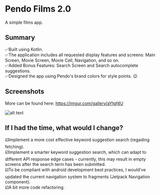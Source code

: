 # Pendo Films 2.0

A simple films app.

## Summary 

:white_check_mark:Built using Kotlin.  
:white_check_mark:The application includes all requested display features and screens: Main Screen, Movie Screen, Movie Cell, Navigation, and so on.  
:white_check_mark:Added Bonus Features: Search Screen and Search autocomplete suggestions.  
:white_check_mark:Designed the app using Pendo's brand colors for style points. :wink:


## Screenshots

More can be found here: https://imgur.com/gallery/aYtgf4U

![alt text](https://i.imgur.com/c7t5GtC.png)


## If I had the time, what would I change?

:ballot_box_with_check:Implement a more cost effective keyword suggestion search (regading fetching).    
:ballot_box_with_check:Implement a smarter keyword suggestion search, which can adapt to different API response edge cases - currently, this may result in empty screens after the search term has been submitted.    
:ballot_box_with_check:To be compliant with android development best practices, I would’ve updated the current navigation system to fragments (Jetpack Navigation component).  
:ballot_box_with_check:A bit more code refactoring.
